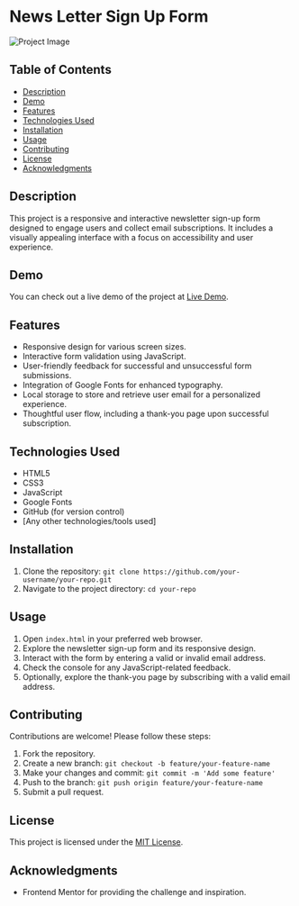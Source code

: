 # News Letter Sign Up Form

![Project Image](https://ibb.co/DL1vjBz)

## Table of Contents

- [Description](#description)
- [Demo](#demo)
- [Features](#features)
- [Technologies Used](#technologies-used)
- [Installation](#installation)
- [Usage](#usage)
- [Contributing](#contributing)
- [License](#license)
- [Acknowledgments](#acknowledgments)

## Description

This project is a responsive and interactive newsletter sign-up form designed to engage users and collect email subscriptions. It includes a visually appealing interface with a focus on accessibility and user experience.

## Demo

You can check out a live demo of the project at [Live Demo](https://your-live-demo-link.com).

## Features

- Responsive design for various screen sizes.
- Interactive form validation using JavaScript.
- User-friendly feedback for successful and unsuccessful form submissions.
- Integration of Google Fonts for enhanced typography.
- Local storage to store and retrieve user email for a personalized experience.
- Thoughtful user flow, including a thank-you page upon successful subscription.

## Technologies Used

- HTML5
- CSS3
- JavaScript
- Google Fonts
- GitHub (for version control)
- [Any other technologies/tools used]

## Installation

1. Clone the repository: `git clone https://github.com/your-username/your-repo.git`
2. Navigate to the project directory: `cd your-repo`

## Usage

1. Open `index.html` in your preferred web browser.
2. Explore the newsletter sign-up form and its responsive design.
3. Interact with the form by entering a valid or invalid email address.
4. Check the console for any JavaScript-related feedback.
5. Optionally, explore the thank-you page by subscribing with a valid email address.

## Contributing

Contributions are welcome! Please follow these steps:

1. Fork the repository.
2. Create a new branch: `git checkout -b feature/your-feature-name`
3. Make your changes and commit: `git commit -m 'Add some feature'`
4. Push to the branch: `git push origin feature/your-feature-name`
5. Submit a pull request.

## License

This project is licensed under the [MIT License](LICENSE).

## Acknowledgments

- Frontend Mentor for providing the challenge and inspiration.

